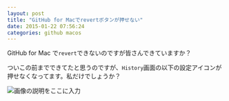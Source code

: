 ```yaml
---
layout: post
title: "GitHub for Macでrevertボタンが押せない"
date: 2015-01-22 07:56:24
categories: github macos
---
```

<p>GitHub for Mac で<code>revert</code>できないのですが皆さんできていますか？</p>

<p>ついこの前までできてたと思うのですが、<code>History</code>画面の以下の設定アイコンが押せなくなってます。私だけでしょうか？</p>

<p><img src="https://i.stack.imgur.com/Q1UR8.jpg" alt="画像の説明をここに入力"></p>
